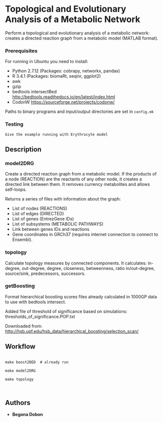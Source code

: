 # Topological and Evolutionary Analysis of a Metabolic Network

Perform a topological and evolutionary analysis of a metabolic network: 
creates a directed reaction graph from a metabolic model (MATLAB format).


### Prerequisites

For running in Ubuntu you need to install:

* Python 2.7.12 (Packages: cobrapy, networkx, pandas)
* R 3.4.1 (Packages: biomaRt, seqinr, ggplot2)
* awk
* gzip
* bedtools intersectBed http://bedtools.readthedocs.io/en/latest/index.html
* CodonW https://sourceforge.net/projects/codonw/


Paths to binary programs and input/output directories are set in `config.mk`

### Testing 

```
Give the example running with Erythrocyte model

```

## Description

### model2DRG	

Create a directed reaction graph from a metabolic model.
If the products of a node (REACTION) are the reactants of any other node,
it creates a directed link between them.
It removes currency metabolites and allows self-loops.

Returns a series of files with information about the graph:

* List of nodes (REACTIONS)
* List of edges (DIRECTED)
* List of genes (EntrezGene IDs)
* List of subsystems (METABOLIC PATHWAYS)
* Link between genes IDs and reactions
* Gene coordinates in GRCh37 (requires internet connection to connect to Ensembl).


### topology	

Calculate topology measures by connected components.
It calculates: in-degree, out-degree, degree, closeness, betweenness, ratio in/out-degree, 
source/sink, predecessors, successors.

### getBoosting	

Format hierarchical boosting scores files already calculated in 1000GP data to use with bedtools intersect.

Added file of threshold of significance based on simulations: thresholds_of_significance.POP.txt

Downloaded from:
http://hsb.upf.edu/hsb_data/hierarchical_boosting/selection_scan/


## Workflow

```

make boost2BED	# already run 

make model2DRG	

make topology	



```




## Authors

* **Begona Dobon** 
